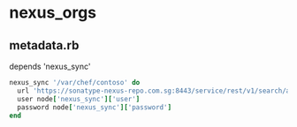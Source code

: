 # nexus_orgs

## metadata.rb
depends 'nexus_sync'

```ruby
nexus_sync '/var/chef/contoso' do
  url 'https://sonatype-nexus-repo.com.sg:8443/service/rest/v1/search/assets?group=/contoso' #location for contoso repo url in Nexus
  user node['nexus_sync']['user']
  password node['nexus_sync']['password']
end
```